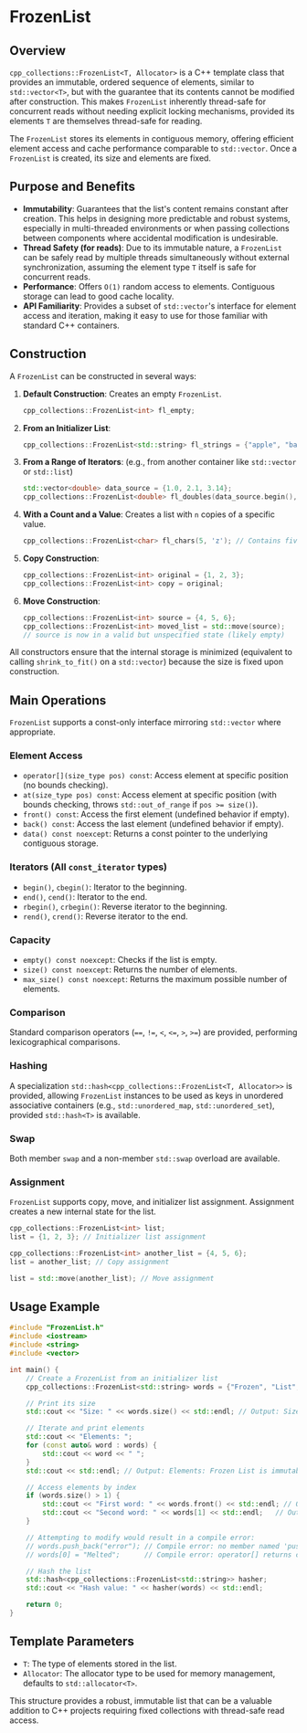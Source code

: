 # FrozenList

## Overview

`cpp_collections::FrozenList<T, Allocator>` is a C++ template class that provides an immutable, ordered sequence of elements, similar to `std::vector<T>`, but with the guarantee that its contents cannot be modified after construction. This makes `FrozenList` inherently thread-safe for concurrent reads without needing explicit locking mechanisms, provided its elements `T` are themselves thread-safe for reading.

The `FrozenList` stores its elements in contiguous memory, offering efficient element access and cache performance comparable to `std::vector`. Once a `FrozenList` is created, its size and elements are fixed.

## Purpose and Benefits

-   **Immutability**: Guarantees that the list's content remains constant after creation. This helps in designing more predictable and robust systems, especially in multi-threaded environments or when passing collections between components where accidental modification is undesirable.
-   **Thread Safety (for reads)**: Due to its immutable nature, a `FrozenList` can be safely read by multiple threads simultaneously without external synchronization, assuming the element type `T` itself is safe for concurrent reads.
-   **Performance**: Offers `O(1)` random access to elements. Contiguous storage can lead to good cache locality.
-   **API Familiarity**: Provides a subset of `std::vector`'s interface for element access and iteration, making it easy to use for those familiar with standard C++ containers.

## Construction

A `FrozenList` can be constructed in several ways:

1.  **Default Construction**: Creates an empty `FrozenList`.
    ```cpp
    cpp_collections::FrozenList<int> fl_empty;
    ```

2.  **From an Initializer List**:
    ```cpp
    cpp_collections::FrozenList<std::string> fl_strings = {"apple", "banana", "cherry"};
    ```

3.  **From a Range of Iterators**: (e.g., from another container like `std::vector` or `std::list`)
    ```cpp
    std::vector<double> data_source = {1.0, 2.1, 3.14};
    cpp_collections::FrozenList<double> fl_doubles(data_source.begin(), data_source.end());
    ```

4.  **With a Count and a Value**: Creates a list with `n` copies of a specific value.
    ```cpp
    cpp_collections::FrozenList<char> fl_chars(5, 'z'); // Contains five 'z' characters
    ```

5.  **Copy Construction**:
    ```cpp
    cpp_collections::FrozenList<int> original = {1, 2, 3};
    cpp_collections::FrozenList<int> copy = original;
    ```

6.  **Move Construction**:
    ```cpp
    cpp_collections::FrozenList<int> source = {4, 5, 6};
    cpp_collections::FrozenList<int> moved_list = std::move(source);
    // source is now in a valid but unspecified state (likely empty)
    ```

All constructors ensure that the internal storage is minimized (equivalent to calling `shrink_to_fit()` on a `std::vector`) because the size is fixed upon construction.

## Main Operations

`FrozenList` supports a const-only interface mirroring `std::vector` where appropriate.

### Element Access

-   `operator[](size_type pos) const`: Access element at specific position (no bounds checking).
-   `at(size_type pos) const`: Access element at specific position (with bounds checking, throws `std::out_of_range` if `pos >= size()`).
-   `front() const`: Access the first element (undefined behavior if empty).
-   `back() const`: Access the last element (undefined behavior if empty).
-   `data() const noexcept`: Returns a const pointer to the underlying contiguous storage.

### Iterators (All `const_iterator` types)

-   `begin()`, `cbegin()`: Iterator to the beginning.
-   `end()`, `cend()`: Iterator to the end.
-   `rbegin()`, `crbegin()`: Reverse iterator to the beginning.
-   `rend()`, `crend()`: Reverse iterator to the end.

### Capacity

-   `empty() const noexcept`: Checks if the list is empty.
-   `size() const noexcept`: Returns the number of elements.
-   `max_size() const noexcept`: Returns the maximum possible number of elements.

### Comparison

Standard comparison operators (`==`, `!=`, `<`, `<=`, `>`, `>=`) are provided, performing lexicographical comparisons.

### Hashing

A specialization `std::hash<cpp_collections::FrozenList<T, Allocator>>` is provided, allowing `FrozenList` instances to be used as keys in unordered associative containers (e.g., `std::unordered_map`, `std::unordered_set`), provided `std::hash<T>` is available.

### Swap

Both member `swap` and a non-member `std::swap` overload are available.

### Assignment

`FrozenList` supports copy, move, and initializer list assignment. Assignment creates a new internal state for the list.

```cpp
cpp_collections::FrozenList<int> list;
list = {1, 2, 3}; // Initializer list assignment

cpp_collections::FrozenList<int> another_list = {4, 5, 6};
list = another_list; // Copy assignment

list = std::move(another_list); // Move assignment
```

## Usage Example

```cpp
#include "FrozenList.h"
#include <iostream>
#include <string>
#include <vector>

int main() {
    // Create a FrozenList from an initializer list
    cpp_collections::FrozenList<std::string> words = {"Frozen", "List", "is", "immutable"};

    // Print its size
    std::cout << "Size: " << words.size() << std::endl; // Output: Size: 4

    // Iterate and print elements
    std::cout << "Elements: ";
    for (const auto& word : words) {
        std::cout << word << " ";
    }
    std::cout << std::endl; // Output: Elements: Frozen List is immutable

    // Access elements by index
    if (words.size() > 1) {
        std::cout << "First word: " << words.front() << std::endl; // Output: First word: Frozen
        std::cout << "Second word: " << words[1] << std::endl;   // Output: Second word: List
    }

    // Attempting to modify would result in a compile error:
    // words.push_back("error"); // Compile error: no member named 'push_back'
    // words[0] = "Melted";      // Compile error: operator[] returns const_reference

    // Hash the list
    std::hash<cpp_collections::FrozenList<std::string>> hasher;
    std::cout << "Hash value: " << hasher(words) << std::endl;

    return 0;
}

```

## Template Parameters

-   `T`: The type of elements stored in the list.
-   `Allocator`: The allocator type to be used for memory management, defaults to `std::allocator<T>`.

This structure provides a robust, immutable list that can be a valuable addition to C++ projects requiring fixed collections with thread-safe read access.
